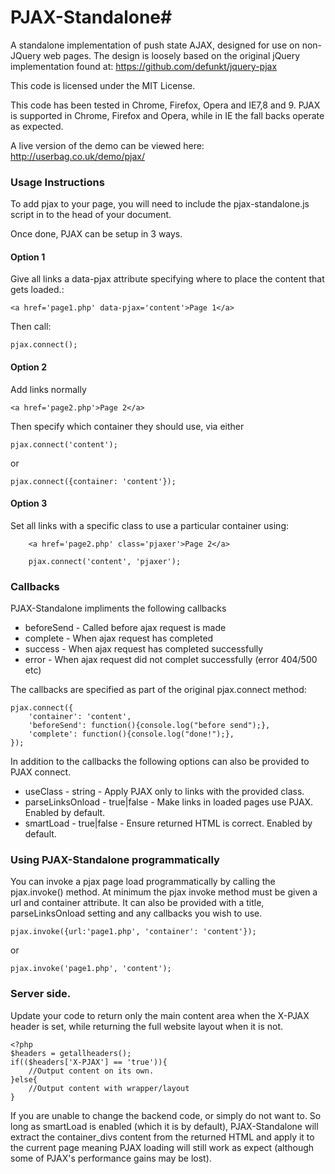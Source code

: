 # PJAX-Standalone#

A standalone implementation of push state AJAX, designed for use on non-JQuery web pages.
The design is loosely based on the original jQuery implementation found at: https://github.com/defunkt/jquery-pjax

This code is licensed under the MIT License.

This code has been tested in Chrome, Firefox, Opera and IE7,8 and 9. 
PJAX is supported in Chrome, Firefox and Opera, while in IE the fall backs operate as expected.

A live version of the demo can be viewed here: http://userbag.co.uk/demo/pjax/

### Usage Instructions

To add pjax to your page, you will need to include the pjax-standalone.js script in to the head of your document.

Once done, PJAX can be setup in 3 ways. 

#### Option 1
Give all links a data-pjax attribute specifying where to place the content that gets loaded.:

    <a href='page1.php' data-pjax='content'>Page 1</a>

Then call:

	pjax.connect();

#### Option 2
Add links normally

	<a href='page2.php'>Page 2</a>
	
Then specify which container they should use, via either

	pjax.connect('content');

or

	pjax.connect({container: 'content'});

#### Option 3
Set all links with a specific class to use a particular container using:

```
	<a href='page2.php' class='pjaxer'>Page 2</a>
```

```
	pjax.connect('content', 'pjaxer');
```	

### Callbacks

PJAX-Standalone impliments the following callbacks 

* beforeSend - Called before ajax request is made
* complete - When ajax request has completed
* success - When ajax request has completed successfully
* error - When ajax request did not complet successfully (error 404/500 etc)

The callbacks are specified as part of the original pjax.connect method:

	pjax.connect({
		'container': 'content',
		'beforeSend': function(){console.log("before send");},
		'complete': function(){console.log("done!");},
	});

In addition to the callbacks the following options can also be provided to PJAX connect.

* useClass - string - Apply PJAX only to links with the provided class.
* parseLinksOnload - true|false - Make links in loaded pages use PJAX. Enabled by default.
* smartLoad - true|false - Ensure returned HTML is correct. Enabled by default.

### Using PJAX-Standalone programmatically

You can invoke a pjax page load programmatically by calling the pjax.invoke() method.
At minimum the pjax invoke method must be given a url and container attribute. It can also
be provided with a title, parseLinksOnload setting and any callbacks you wish to use.

	pjax.invoke({url:'page1.php', 'container': 'content'});

or
	
	pjax.invoke('page1.php', 'content');

### Server side.

Update your code to return only the main content area when the X-PJAX header is set, while returning the full website layout when it is not.
	
	<?php
	$headers = getallheaders();
	if(($headers['X-PJAX'] == 'true')){
		//Output content on its own.
	}else{
		//Output content with wrapper/layout
	}

If you are unable to change the backend code, or simply do not want to. So long as smartLoad is enabled (which it is by default), PJAX-Standalone will extract the container_divs content from the returned HTML and apply it to the current page meaning PJAX loading will still work as expect (although some of PJAX's performance gains may be lost).


	
	
	


      

	
